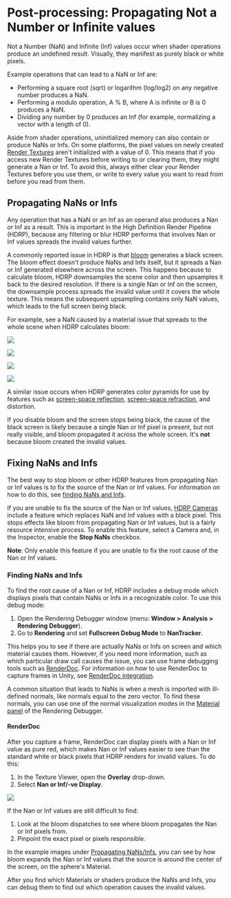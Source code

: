 # Post-processing: Propagating Not a Number or Infinite values

Not a Number (NaN) and Infinite (Inf) values occur when shader operations produce an undefined result. Visually, they manifest as purely black or white pixels.

Example operations that can lead to a NaN or Inf are:

- Performing a square root (sqrt) or logarithm (log/log2) on any negative number produces a NaN.
- Performing a modulo operation, A % B, where A is infinite or B is 0 produces a NaN.
- Dividing any number by 0 produces an Inf (for example, normalizing a vector with a length of 0).

Aside from shader operations, uninitialized memory can also contain or produce NaNs or Infs. On some platforms, the pixel values on newly created [Render Textures](https://docs.unity3d.com/Manual/class-RenderTexture.html) aren't initialized with a value of 0. This means that if you access new Render Textures before writing to or clearing them, they might generate a Nan or Inf. To avoid this, always either clear your Render Textures before you use them, or write to every value you want to read from before you read from them.

## Propagating NaNs or Infs

Any operation that has a NaN or an Inf as an operand also produces a Nan or Inf as a result. This is important in the High Definition Render Pipeline (HDRP), because any filtering or blur HDRP performs that involves Nan or Inf values spreads the invalid values further.

A commonly reported issue in HDRP is that [bloom](Post-Processing-Bloom.md) generates a black screen. The bloom effect doesn't produce NaNs and Infs itself, but it spreads a Nan or Inf generated elsewhere across the screen. This happens because to calculate bloom, HDRP downsamples the scene color and then upsamples it back to the desired resolution. If there is a single Nan or Inf on the screen, the downsample process spreads the invalid value until it covers the whole texture. This means the subsequent upsampling contains only NaN values, which leads to the full screen being black.

For example, see a NaN caused by a material issue that spreads to the whole scene when HDRP calculates bloom:

![](Images/Post-processingPropagatingNaNsExample1.png)

![](Images/Post-processingPropagatingNaNsExample2.png)

![](Images/Post-processingPropagatingNaNsExample3.png)

![](Images/Post-processingPropagatingNaNsExample4.png)

A similar issue occurs when HDRP generates color pyramids for use by features such as [screen-space reflection](Override-Screen-Space-Reflection.md), [screen-space refraction](Override-Screen-Space-Refraction.md), and distortion.

If you disable bloom and the screen stops being black, the cause of the black screen is likely because a single Nan or Inf pixel is present, but not really visible, and bloom propagated it across the whole screen. It's **not** because bloom created the invalid values.

## Fixing NaNs and Infs

The best way to stop bloom or other HDRP features from propagating Nan or Inf values is to fix the source of the Nan or Inf values. For information on how to do this, see [finding NaNs and Infs](#finding-nans-and-infs).

If you are unable to fix the source of the Nan or Inf values, [HDRP Cameras](HDRP-Camera.md) include a feature which replaces NaN and Inf values with a black pixel. This stops effects like bloom from propagating Nan or Inf values, but is a fairly resource intensive process. To enable this feature, select a Camera and, in the Inspector, enable the **Stop NaNs** checkbox. 

**Note**: Only enable this feature if you are unable to fix the root cause of the Nan or Inf values.

### Finding NaNs and Infs

To find the root cause of a Nan or Inf, HDRP includes a debug mode which displays pixels that contain NaNs or Infs in a recognizable color. To use this debug mode:

1. Open the Rendering Debugger window (menu: **Window > Analysis > Rendering Debugger**).
2. Go to **Rendering** and set **Fullscreen Debug Mode** to **NanTracker**.

This helps you to see if there are actually NaNs or Infs on screen and which material causes them. However, if you need more information, such as which particular draw call causes the issue, you can use frame debugging tools such as [RenderDoc](https://renderdoc.org/). For information on how to use RenderDoc to capture frames in Unity, see [RenderDoc integration](https://docs.unity3d.com/Manual/RenderDocIntegration.html).

A common situation that leads to NaNs is when a mesh is imported with ill-defined normals, like normals equal to the zero vector.
To find these normals, you can use one of the normal visualization modes in the [Material panel](Render-Pipeline-Debug-Window.md#material-panel) of the Rendering Debugger.

#### RenderDoc

After you capture a frame, RenderDoc can display pixels with a Nan or Inf value as pure red, which makes Nan or Inf values easier to see than the standard white or black pixels that HDRP renders for invalid values. To do this:

1. In the Texture Viewer, open the **Overlay** drop-down.
2. Select **Nan or Inf/-ve Display**.

![](Images/Post-processingPropagatingNaNsRenderDoc.png)


If the Nan or Inf values are still difficult to find:

1. Look at the bloom dispatches to see where bloom propagates the Nan or Inf pixels from.
2. Pinpoint the exact pixel or pixels responsible.

In the example images under [Propagating NaNs/Infs](#propagating-nans/infs), you can see by how bloom expands the Nan or Inf values that the source is around the center of the screen, on the sphere's Material.

After you find which Materials or shaders produce the NaNs and Infs, you can debug them to find out which operation causes the invalid values.
